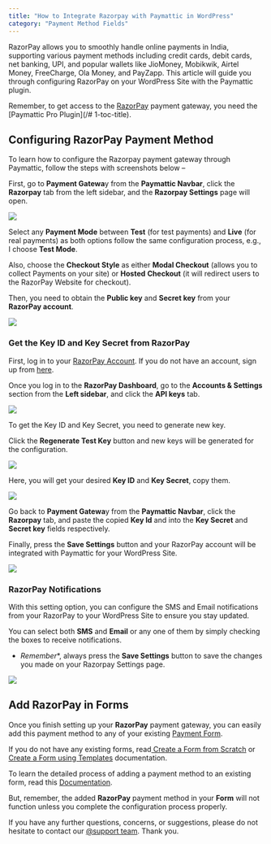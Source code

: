```yaml
---
title: "How to Integrate Razorpay with Paymattic in WordPress"
category: "Payment Method Fields"
---
```

RazorPay allows you to smoothly handle online payments in India, supporting various payment methods including credit cards, debit cards, net banking, UPI, and popular wallets like JioMoney, Mobikwik, Airtel Money, FreeCharge, Ola Money, and PayZapp. This article will guide you through configuring RazorPay on your WordPress Site with the Paymattic plugin.

Remember, to get access to the [RazorPay](https://razorpay.com/) payment gateway, you need the [Paymattic Pro Plugin](/# 1-toc-title).

## Configuring RazorPay Payment Method

To learn how to configure the Razorpay payment gateway through Paymattic, follow the steps with screenshots below –

First, go to **Payment Gatewa**y from the **Paymattic Navbar**, click the **Razorpay** tab from the left sidebar, and the **Razorpay Settings** page will open.

![](/images/payment-method-fields/how-to-integrate-razorpay-with-paymattic-in-wordpress/Payment-gateway-Razorpay-Razorpay-Settings-scaled.webp)

Select any **Payment Mode** between **Test** (for test payments) and **Live** (for real payments) as both options follow the same configuration process, e.g., I choose **Test Mode**.

Also, choose the **Checkout Style** as either **Modal Checkout** (allows you to collect Payments on your site) or **Hosted** **Checkout** (it will redirect users to the RazorPay Website for checkout).

Then, you need to obtain the **Public key** and **Secret key** from your **RazorPay account**.

![](/images/payment-method-fields/how-to-integrate-razorpay-with-paymattic-in-wordpress/Payment-Mode-Checkout-Style-Public-key-Secret-key.webp)

### Get the Key ID and Key Secret from RazorPay

First, log in to your [RazorPay Account](http://dashboard.razorpay.com/signin). If you do not have an account, sign up from [here](https://easy.razorpay.com/onboarding/l1/signup?field=MobileNumber&cta_btn=Navbar_Header).

Once you log in to the **RazorPay Dashboard**, go to the **Accounts &amp; Settings** section from the **Left sidebar**, and click the **API keys** tab.

![](/images/payment-method-fields/how-to-integrate-razorpay-with-paymattic-in-wordpress/RazorPay-dashboard-Account-Settings-API-keys-scaled.webp)

To get the Key ID and Key Secret, you need to generate new key.

Click the **Regenerate Test Key** button and new keys will be generated for the configuration.

![](/images/payment-method-fields/how-to-integrate-razorpay-with-paymattic-in-wordpress/Regenarate-Test-Key.webp)

Here, you will get your desired **Key ID** and **Key Secret**, copy them.

![](/images/payment-method-fields/how-to-integrate-razorpay-with-paymattic-in-wordpress/Copy-the-public-key-secret-key.webp)

Go back to **Payment Gatewa**y from the **Paymattic Navbar**, click the **Razorpay** tab, and paste the copied **Key Id** and into the **Key Secret** and **Secret key** fields respectively.

Finally, press the **Save Settings** button and your RazorPay account will be integrated with Paymattic for your WordPress Site.

![](/images/payment-method-fields/how-to-integrate-razorpay-with-paymattic-in-wordpress/Paste-the-Public-key-Secret-key-scaled.webp)

### RazorPay Notifications

With this setting option, you can configure the SMS and Email notifications from your RazorPay to your WordPress Site to ensure you stay updated.

You can select both **SMS** and **Email** or any one of them by simply checking the boxes to receive notifications.
- *Remember**, always press the **Save Settings** button to save the changes you made on your Razorpay Settings page.

![](/images/payment-method-fields/how-to-integrate-razorpay-with-paymattic-in-wordpress/Razorpay-notifications.webp)

## Add RazorPay in Forms

Once you finish setting up your **RazorPay** payment gateway, you can easily add this payment method to any of your existing [Payment Form](/how-to-create-your-first-payment-form-in-a-minute-and-accept-payments-with-paymattic).

If you do not have any existing forms, read[ Create a Form from Scratch](/how-to-create-a-form-from-scratch-with-paymattic) or[ Create a Form using Templates](/simple-form-templates) documentation.

To learn the detailed process of adding a payment method to an existing form, read this [Documentation](/how-to-use-the-payment-method-fields-section).

But, remember, the added **RazorPay** payment method in your **Form** will not function unless you complete the configuration process properly.

If you have any further questions, concerns, or suggestions, please do not hesitate to contact our [@support team](https://wpmanageninja.com/support-tickets/?utm_source=wpmn&utm_medium=home&utm_campaign=site#/). Thank you.